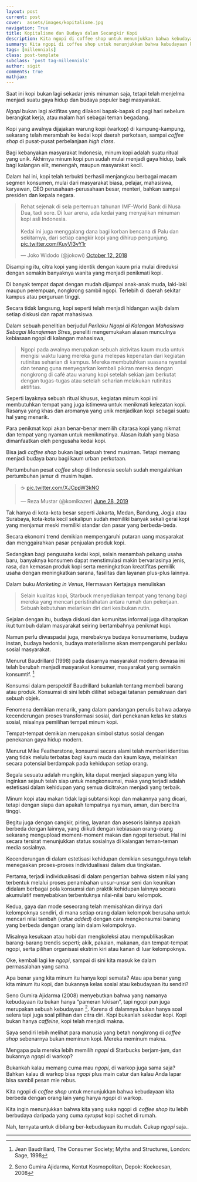 ```yaml
---
layout: post
current: post
cover:  assets/images/kopitalisme.jpg
navigation: True
title: Kopitalisme dan Budaya dalam Secangkir Kopi
description: Kita ngopi di coffee shop untuk menunjukkan bahwa kebudayaan kita berbeda dengan orang yang hanya ngopi di warkop, atau kita lebih berbudaya daripada mereka yang cuma nyruput kopi sachet di rumah.
summary: Kita ngopi di coffee shop untuk menunjukkan bahwa kebudayaan kita berbeda dengan orang yang hanya ngopi di warkop, atau kita lebih berbudaya daripada mereka yang cuma nyruput kopi sachet di rumah.
tags: [millennials]
class: post-template
subclass: 'post tag-millennials'
author: sigit
comments: true
mathjax:
---
```


Saat ini kopi bukan lagi sekadar jenis minuman saja, tetapi telah menjelma menjadi suatu gaya hidup dan budaya populer bagi masyarakat.

*Ngopi* bukan lagi aktifitas yang dilakoni bapak-bapak di pagi hari sebelum berangkat kerja, atau malam hari sebagai teman begadang.

Kopi yang awalnya dijajakan warung kopi (warkop) di kampung-kampung, sekarang telah merambah ke kedai kopi daerah perkotaan, sampai *coffee shop* di pusat-pusat perbelanjaan *high class*.

Bagi kebanyakan masyarakat Indonesia, minum kopi adalah suatu ritual yang unik. Akhirnya minum kopi pun sudah mulai menjadi gaya hidup, baik bagi kalangan elit, menengah, maupun masyarakat kecil.

Dalam hal ini, kopi telah terbukti berhasil menjangkau berbagai macam segmen konsumen, mulai dari masyarakat biasa, pelajar, mahasiswa, karyawan, CEO perusahaan-perusahaan besar, menteri, bahkan sampai presiden dan kepala negara.

<blockquote class="twitter-tweet"><p lang="in" dir="ltr">Rehat sejenak di sela pertemuan tahunan IMF-World Bank di Nusa Dua, tadi sore. Di luar arena, ada kedai yang menyajikan minuman kopi asli Indonesia.<br><br>Kedai ini juga menggalang dana bagi korban bencana di Palu dan sekitarnya, dari setiap cangkir kopi yang dihirup pengunjung. <a href="https://t.co/KuyVI3vY1r">pic.twitter.com/KuyVI3vY1r</a></p>&mdash; Joko Widodo (@jokowi) <a href="https://twitter.com/jokowi/status/1050723054534311936?ref_src=twsrc%5Etfw">October 12, 2018</a></blockquote> <script async src="https://platform.twitter.com/widgets.js" charset="utf-8"></script>

Disamping itu, citra kopi yang identik dengan kaum pria mulai direduksi dengan semakin banyaknya wanita yang menjadi penikmati kopi.

Di banyak tempat dapat dengan mudah dijumpai anak-anak muda, laki-laki maupun perempuan, nongkrong sambil ngopi. Terlebih di daerah sekitar kampus atau perguruan tinggi.

Secara tidak langsung, kopi seperti telah menjadi hidangan wajib dalam setiap diskusi dan rapat mahasiswa.

Dalam sebuah penelitian berjudul *Perilaku Ngopi di Kalangan Mahasiswa Sebagai Manajemen Stres*, peneliti mengemukakan alasan munculnya kebiasaan ngopi di kalangan mahasiswa,

> Ngopi pada awalnya merupakan sebuah aktivitas kaum muda untuk mengisi waktu luang mereka guna melepas kepenatan dari kegiatan rutinitas seharian di kampus. Mereka membutuhkan suasana nyantai dan tenang guna menyegarkan kembali pikiran mereka dengan nongkrong di café atau warung kopi setelah sekian jam berkutat dengan tugas-tugas atau setelah seharian melakukan rutinitas aktifitas.

Seperti layaknya sebuah ritual khusus, kegiatan minum kopi ini membutuhkan tempat yang juga istimewa untuk menikmati kelezatan kopi. Rasanya yang khas dan aromanya yang unik menjadikan kopi sebagai suatu hal yang menarik.

Para penikmat kopi akan benar-benar memilih citarasa kopi yang nikmat dan tempat yang nyaman untuk menikmatinya. Alasan itulah yang biasa dimanfaatkan oleh pengusaha kedai kopi.

Bisa jadi *coffee shop* bukan lagi sebuah trend musiman. Tetapi memang menjadi budaya baru bagi kaum urban perkotaan.

Pertumbuhan pesat *coffee shop* di Indonesia seolah sudah mengalahkan pertumbuhan jamur di musim hujan.

<blockquote class="twitter-tweet"><p lang="und" dir="ltr">☕️ <a href="https://t.co/XJCppW3kNO">pic.twitter.com/XJCppW3kNO</a></p>&mdash; Reza Mustar (@komikazer) <a href="https://twitter.com/komikazer/status/1144609118440656896?ref_src=twsrc%5Etfw">June 28, 2019</a></blockquote> <script async src="https://platform.twitter.com/widgets.js" charset="utf-8"></script>

Tak hanya di kota-kota besar seperti Jakarta, Medan, Bandung, Jogja atau Surabaya, kota-kota kecil sekalipun sudah memiliki banyak sekali gerai kopi yang menjamur meski memiliki standar dan pasar yang berbeda-beda.

Secara ekonomi trend demikian mempengaruhi putaran uang masyarakat dan menggairahkan pasar penjualan produk kopi.

Sedangkan bagi pengusaha kedai kopi, selain menambah peluang usaha baru, banyaknya konsumen dapat menstimulasi makin bervariasinya jenis, rasa, dan kemasan produk kopi serta meningkatkan kreatifitas pemilik usaha dengan meningkatkan sarana, fasilitas dan layanan plus-plus lainnya.

Dalam buku *Marketing in Venus*, Hermawan Kertajaya menuliskan

> Selain kualitas kopi, Starbuck menyediakan tempat yang tenang bagi mereka yang mencari peristirahatan antara rumah dan pekerjaan. Sebuah kebutuhan melarikan diri dari kesibukan rutin.

Sejalan dengan itu, budaya diskusi dan komunitas informal juga diharapkan ikut tumbuh dalam masyarakat seiring bertambahnya penikmat kopi.

Namun perlu diwaspadai juga, merebaknya budaya konsumerisme, budaya instan, budaya hedonis, budaya materialisme akan mempengaruhi perilaku sosial masyarakat.

Menurut Baudrillard (1998) pada dasarnya masyarakat modern dewasa ini telah berubah menjadi masyarakat konsumer, masyarakat yang semakin konsumtif. [^1]

Konsumsi dalam perspektif Baudrillard bukanlah tentang membeli barang atau produk. Konsumsi di sini lebih dilihat sebagai tatanan pemaknaan dari sebuah objek.

Fenomena demikian menarik, yang dalam pandangan penulis bahwa adanya kecenderungan proses transformasi sosial, dari penekanan kelas ke status sosial, misalnya pemilihan tempat minum kopi.

Tempat-tempat demikian merupakan simbol status sosial dengan penekanan gaya hidup modern.

Menurut Mike Featherstone, konsumsi secara alami telah memberi identitas yang tidak melulu terbatas bagi kaum muda dan kaum kaya, melainkan secara potensial berdampak pada kehidupan setiap orang.

Segala sesuatu adalah mungkin, kita dapat menjadi siapapun yang kita inginkan sejauh telah siap untuk mengkonsumsi, maka yang terjadi adalah estetisasi dalam kehidupan yang semua dicitrakan menjadi yang terbaik.

Minum kopi atau makan tidak lagi subtansi kopi dan makannya yang dicari, tetapi dengan siapa dan apakah tempatnya nyaman, aman, dan bercitra tinggi.

Begitu juga dengan cangkir, piring, layanan dan asesoris lainnya apakah berbeda dengan lainnya, yang diikuti dengan kebiasaan orang-orang sekarang mengupload moment-moment makan dan ngopi tersebut. Hal ini secara tersirat menunjukkan status sosialnya di kalangan teman-teman media sosialnya.

Kecenderungan di dalam estetisasi kehidupan demikian sesungguhnya telah menegaskan proses-proses individualisasi dalam dua tingkatan.

Pertama, terjadi individualisasi di dalam pengertian bahwa sistem nilai yang terbentuk melalui proses penambahan unsur-unsur seni dan keunikan didalam berbagai pola konsumsi dan praktik kehidupan lainnya secara akumulatif menyebabkan terbentuknya nilai-nilai baru kelompok.

Kedua, gaya dan mode seseorang telah memisahkan dirinya dari kelompoknya sendiri, di mana setiap orang dalam kelompok berusaha untuk mencari nilai tambah (*value added*) dengan cara mengkonsumsi barang yang berbeda dengan orang lain dalam kelompoknya.

Misalnya kesukaan atau hobi dan mengkoleksi atau mempublikasikan barang-barang trendis seperti; akik, pakaian, makanan, dan tempat-tempat ngopi, serta pilihan organisasi ekstrim kiri atau kanan di luar kelompoknya.

Oke, kembali lagi ke *ngopi*, sampai di sini kita masuk ke dalam permasalahan yang sama.

Apa benar yang kita minum itu hanya kopi semata? Atau apa benar yang kita minum itu kopi, dan bukannya kelas sosial atau kebudayaan itu sendiri?

Seno Gumira Ajidarma (2008) menyebutkan bahwa yang namanya kebudayaan itu bukan hanya “pameran lukisan”, tapi ngopi pun juga merupakan sebuah kebudayaan [^2]. Karena di dalamnya bukan hanya soal selera tapi juga soal pilihan dan citra diri. Kopi bukanlah sekedar kopi. Kopi bukan hanya *caffeine*, kopi telah menjadi makna.

Saya sendiri lebih melihat para manusia yang betah nongkrong di *coffee shop* sebenarnya bukan meminum kopi. Mereka meminum makna.

Mengapa pula mereka lebih memilih *ngopi* di Starbucks berjam-jam, dan bukannya *ngopi* di warkop? 

Bukankah kalau memang cuma mau *ngopi*, di warkop juga sama saja? Bahkan kalau di warkop bisa *ngopi* plus main catur dan kalau Anda lapar bisa sambil pesan mie rebus.

Kita ngopi di *coffee shop* untuk menunjukkan bahwa kebudayaan kita berbeda dengan orang lain yang hanya *ngopi* di warkop.

Kita ingin menunjukkan bahwa kita yang suka ngopi di *coffee shop* itu lebih berbudaya daripada yang cuma *nyruput* kopi sachet di rumah.

Nah, ternyata untuk dibilang ber-kebudayaan itu mudah. Cukup *ngopi* saja..

-----

[^1]: Jean Baudrillard, The Consumer Society; Myths and Structures, London: Sage, 1998

[^2]: Seno Gumira Ajidarma, Kentut Kosmopolitan, Depok: Koekoesan, 2008